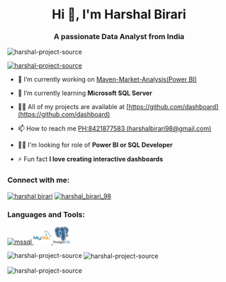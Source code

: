 <h1 align="center">Hi 👋, I'm Harshal Birari</h1>
<h3 align="center">A passionate Data Analyst from India</h3>

<p align="left"> <img src="https://komarev.com/ghpvc/?username=harshal-project-source&label=Profile%20views&color=0e75b6&style=flat" alt="harshal-project-source" /> </p>

<p align="left"> <a href="https://github.com/ryo-ma/github-profile-trophy"><img src="https://github-profile-trophy.vercel.app/?username=harshal-project-source" alt="harshal-project-source" /></a> </p>

- 🔭 I’m currently working on [Maven-Market-Analysis(Power BI)](https://github.com/Harshal-Project-Source/Maven-Market-Analysis)

- 🌱 I’m currently learning **Microsoft SQL Server**

- 👨‍💻 All of my projects are available at [https://github.com/dashboard](https://github.com/dashboard)

- 📫 How to reach me [PH:8421877583 (harshalbirari98@gmail.com)](PH:8421877583 (harshalbirari98@gmail.com))

- 👨‍💻 I'm looking for role of **Power BI or SQL Developer**

- ⚡ Fun fact **I love creating interactive dashboards**

<h3 align="left">Connect with me:</h3>
<p align="left">
<a href="https://linkedin.com/in/harshal birari" target="blank"><img align="center" src="https://raw.githubusercontent.com/rahuldkjain/github-profile-readme-generator/master/src/images/icons/Social/linked-in-alt.svg" alt="harshal birari" height="30" width="40" /></a>
<a href="https://instagram.com/harshal_birari_98" target="blank"><img align="center" src="https://raw.githubusercontent.com/rahuldkjain/github-profile-readme-generator/master/src/images/icons/Social/instagram.svg" alt="harshal_birari_98" height="30" width="40" /></a>
</p>

<h3 align="left">Languages and Tools:</h3>
<p align="left"> <a href="https://www.microsoft.com/en-us/sql-server" target="_blank" rel="noreferrer"> <img src="https://www.svgrepo.com/show/303229/microsoft-sql-server-logo.svg" alt="mssql" width="40" height="40"/> </a> <a href="https://www.mysql.com/" target="_blank" rel="noreferrer"> <img src="https://raw.githubusercontent.com/devicons/devicon/master/icons/mysql/mysql-original-wordmark.svg" alt="mysql" width="40" height="40"/> </a> <a href="https://www.postgresql.org" target="_blank" rel="noreferrer"> <img src="https://raw.githubusercontent.com/devicons/devicon/master/icons/postgresql/postgresql-original-wordmark.svg" alt="postgresql" width="40" height="40"/> </a> </p>

<p><img align="left" src="https://github-readme-stats.vercel.app/api/top-langs?username=harshal-project-source&show_icons=true&locale=en&layout=compact" alt="harshal-project-source" /></p>

<p>&nbsp;<img align="center" src="https://github-readme-stats.vercel.app/api?username=harshal-project-source&show_icons=true&locale=en" alt="harshal-project-source" /></p>

<p><img align="center" src="https://github-readme-streak-stats.herokuapp.com/?user=harshal-project-source&" alt="harshal-project-source" /></p>


<!--
**Harshal-Project-Source/Harshal-Project-Source** is a ✨ _special_ ✨ repository because its `README.md` (this file) appears on your GitHub profile.

Here are some ideas to get you started:

- 🔭 I’m currently working on ...
- 🌱 I’m currently learning ...
- 👯 I’m looking to collaborate on ...
- 🤔 I’m looking for help with ...
- 💬 Ask me about ...
- 📫 How to reach me: ...
- 😄 Pronouns: ...
- ⚡ Fun fact: ...
-->
